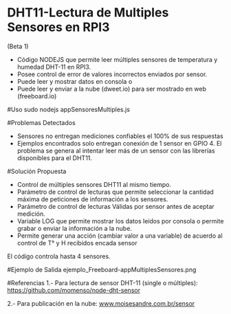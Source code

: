 # DHT11-Lectura de Multiples Sensores en RPI3 
(Beta 1)

- Código NODEJS que permite leer múltiples sensores de temperatura y humedad DHT-11 en RPI3.
- Posee control de error de valores incorrectos enviados por sensor.
- Puede leer y mostrar datos en consola o
- Puede leer y enviar a la nube (dweet.io) para ser mostrado en web (freeboard.io)

#Uso
sudo nodejs appSensoresMultiples.js

#Problemas Detectados
- Sensores no entregan mediciones confiables el 100% de sus respuestas
- Ejemplos encontrados solo entregan conexión de 1 sensor en GPIO 4. El problema se genera al intentar leer más de un sensor con las librerías disponibles para el DHT11.

#Solución Propuesta
- Control de múltiples sensores DHT11 al mismo tiempo.
- Parámetro de control de lecturas que permite seleccionar la cantidad máxima de peticiones de información a los sensores.
- Parámetro de control de lecturas Válidas por sensor antes de aceptar medición.
- Variable LOG que permite mostrar los datos leídos por consola o permite  grabar o enviar la información a la nube.
- Permite generar una acción (cambiar valor a una variable) de acuerdo al control de T° y H recibidos encada sensor

El código controla hasta 4 sensores.

#Ejemplo de Salida 
ejemplo_Freeboard-appMultiplesSensores.png

#Referencias
1.- Para lectura de sensor DHT-11 (single o múltiples): https://github.com/momenso/node-dht-sensor

2.- Para publicación en la nube: www.moisesandre.com.br/sensor
